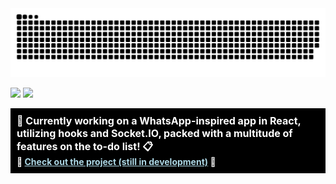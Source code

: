
<div align="center">
  <a href="https://1999azzar.github.io/1999AZZAR/">
  <img  src="https://github.com/1999AZZAR/1999AZZAR/blob/main/resources/img/grid-snake.svg"
       alt="snake" /></a>
</div>

<p float="left">
  <img src="https://github-readme-stats.vercel.app/api?username=CrazyDiamond24&theme=dracula&show_icons=true&rank_icon=github&hide=prs,issues" width="425"/>
  <img src="https://i.ibb.co/S3Y9Hmc/Untitled-design-1.png"width="400"  /> 
</p>

<div style="background-color: black; padding: 10px;">
  <strong style="color: white; font-size: 16px;">🚀 Currently working on a WhatsApp-inspired app in React,<br>
utilizing hooks and Socket.IO, packed with a multitude of features on the to-do list! 📋</strong><br>
  <strong style="color: white; font-size: 14px;">🚧 <a href="https://wuzzapp-oslj.onrender.com/#/" style="color: lightblue;" target="_blank">Check out the project (still in development)</a> 🚧</strong>
</div>

<!--


- 🔭 I’m currently working on ...
- 🌱 I’m currently learning ...
- 👯 I’m looking to collaborate on ...
- 🤔 I’m looking for help with ...
- 💬 Ask me about ...
- 📫 How to reach me: ...
- 😄 Pronouns: ...
- ⚡ Fun fact: ...
-->
